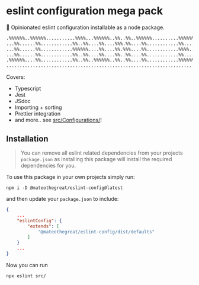 # eslint configuration mega pack

:monocle_face: Opinionated eslint configuration installable as a node package.

```bash
.%%%%%%..%%%%%%...........%%%%...%%%%%%..%%..%%..%%%%%%..........%%%%%%...%%%%....%%%%...%%..%%.
...%%......%%............%%..%%....%%....%%%.%%....%%............%%......%%..%%..%%.......%%%%..
...%%......%%............%%%%%%....%%....%%.%%%....%%............%%%%....%%%%%%...%%%%.....%%...
...%%......%%............%%..%%....%%....%%..%%....%%............%%......%%..%%......%%....%%...
.%%%%%%....%%............%%..%%..%%%%%%..%%..%%....%%............%%%%%%..%%..%%...%%%%.....%%...
................................................................................................
```
Covers:

* Typescript
* Jest
* JSdoc
* Importing + sorting
* Prettier integration
* and more.. see [src/Configurations/](src/Configurations)!

## Installation

> You can remove all eslint related dependencies from your
> projects `package.json` as installing this package will
> install the required dependencies for you.

To use this package in your own projects simply run:

```shell
npm i -D @mateothegreat/eslint-config@latest
```

and then update your `package.json` to include:

```json
{
    ...
    "eslintConfig": {
        "extends": [
            "@mateothegreat/eslint-config/dist/defaults"
        ]
    }
    ...
}
```

Now you can run

```shell
npx eslint src/
```
